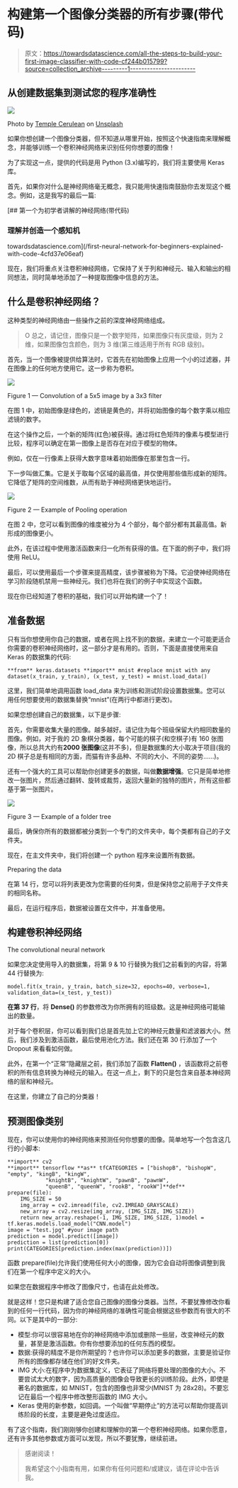 # 构建第一个图像分类器的所有步骤(带代码)

> 原文：<https://towardsdatascience.com/all-the-steps-to-build-your-first-image-classifier-with-code-cf244b015799?source=collection_archive---------1----------------------->

## 从创建数据集到测试您的程序准确性

![](img/663524e49badabacd827b2f4c1f0c96b.png)

Photo by [Temple Cerulean](https://unsplash.com/@templecerulean?utm_source=medium&utm_medium=referral) on [Unsplash](https://unsplash.com?utm_source=medium&utm_medium=referral)

如果你想创建一个图像分类器，但不知道从哪里开始，按照这个快速指南来理解概念，并能够训练一个卷积神经网络来识别任何你想要的图像！

为了实现这一点，提供的代码是用 Python (3.x)编写的，我们将主要使用 Keras 库。

首先，如果你对什么是神经网络毫无概念，我只能用快速指南鼓励你去发现这个概念。例如，这是我写的最后一篇:

[](/first-neural-network-for-beginners-explained-with-code-4cfd37e06eaf) [## 第一个为初学者讲解的神经网络(带代码)

### 理解并创造一个感知机

towardsdatascience.com](/first-neural-network-for-beginners-explained-with-code-4cfd37e06eaf) 

现在，我们将重点关注卷积神经网络，它保持了关于列和神经元、输入和输出的相同想法，同时简单地添加了一种提取图像中信息的方法。

## 什么是卷积神经网络？

这种类型的神经网络由一些操作之前的深度神经网络组成。

> O 总之，请记住，图像只是一个数字矩阵，如果图像只有灰度级，则为 2 维，如果图像包含颜色，则为 3 维(第三维适用于所有 RGB 级别)。

首先，当一个图像被提供给算法时，它首先在初始图像上应用一个小的过滤器，并在图像上的任何地方使用它。这一步称为卷积。

![](img/0e7de8a67e0c197106c87d417e45b499.png)

Figure 1 — Convolution of a 5x5 image by a 3x3 filter

在图 1 中，初始图像是绿色的，滤镜是黄色的，并将初始图像的每个数字乘以相应滤镜的数字。

在这个操作之后，一个新的矩阵(红色)被获得。通过将红色矩阵的像素与模型进行比较，程序可以确定在第一图像上是否存在对应于模型的物体。

例如，仅在一行像素上获得大数字意味着初始图像在那里包含一行。

下一步叫做汇集。它是关于取每个区域的最高值，并仅使用那些值形成新的矩阵。它降低了矩阵的空间维数，从而有助于神经网络更快地运行。

![](img/c33fc788f8846061e57f24bf284aabcc.png)

Figure 2 — Example of Pooling operation

在图 2 中，您可以看到图像的维度被分为 4 个部分，每个部分都有其最高值。新形成的图像更小。

此外，在该过程中使用激活函数来归一化所有获得的值。在下面的例子中，我们将使用 ReLU。

最后，可以使用最后一个步骤来提高精度，该步骤被称为下降。它迫使神经网络在学习阶段随机禁用一些神经元。我们也将在我们的例子中实现这个函数。

现在你已经知道了卷积的基础，我们可以开始构建一个了！

## 准备数据

只有当你想使用你自己的数据，或者在网上找不到的数据，来建立一个可能更适合你需要的卷积神经网络时，这一部分才是有用的。否则，下面是直接使用来自 Keras 的数据集的代码:

```
**from** keras.datasets **import** mnist #replace mnist with any dataset(x_train, y_train), (x_test, y_test) = mnist.load_data()
```

这里，我们简单地调用函数 load_data 来为训练和测试阶段设置数据集。您可以用任何想要使用的数据集替换“mnist”(在两行中都进行更改)。

如果您想创建自己的数据集，以下是步骤:

首先，你需要收集大量的图像。越多越好。请记住为每个班级保留大约相同数量的图像。例如，对于我的 2D 象棋分类器，每个可能的棋子(和空棋子)有 160 张图像，所以总共大约有**2000 张图像**(这并不多)，但是数据集的大小取决于项目(我的 2D 棋子总是有相同的方面，而猫有许多品种、不同的大小、不同的姿势……)。

还有一个强大的工具可以帮助你创建更多的数据，叫做**数据增强**。它只是简单地修改一张图片，然后通过翻转、旋转或裁剪，返回大量新的独特的图片，所有这些都基于第一张图片。

![](img/8ec2a0ad396bfd6beab07b631659c6e0.png)

Figure 3 — Example of a folder tree

最后，确保你所有的数据都被分类到一个专门的文件夹中，每个类都有自己的子文件夹。

现在，在主文件夹中，我们将创建一个 python 程序来设置所有数据。

Preparing the data

在第 14 行，您可以将列表更改为您需要的任何类，但是保持您之前用于子文件夹的相同名称。

最后，在运行程序后，数据被设置在文件中，并准备使用。

## 构建卷积神经网络

The convolutional neural network

如果您决定使用导入的数据集，将第 9 & 10 行替换为我们之前看到的内容，将第 44 行替换为:

```
model.fit(x_train, y_train, batch_size=32, epochs=40, verbose=1, validation_data=(x_test, y_test))
```

**在第 37 行**，将 **Dense()** 的参数修改为你所拥有的班级数。这是神经网络可能输出的数量。

对于每个卷积层，你可以看到我们总是首先加上它的神经元数量和滤波器大小。然后，我们涉及到激活函数，最后使用池化方法。我们还在第 30 行添加了一个 Dropout 来看看如何做。

此外，在第一个“正常”隐藏层之前，我们添加了函数 **Flatten()** ，该函数将之前卷积的所有信息转换为神经元的输入。在这一点上，剩下的只是包含来自基本神经网络的层和神经元。

在这里，你建立了自己的分类器！

## 预测图像类别

现在，你可以使用你的神经网络来预测任何你想要的图像。简单地写一个包含这几行的小脚本:

```
**import** cv2
**import** tensorflow **as** tfCATEGORIES = ["bishopB", "bishopW", "empty", "kingB", "kingW",
			"knightB", "knightW", "pawnB", "pawnW",
			"queenB", "queenW", "rookB", "rookW"]**def** prepare(file):
    IMG_SIZE = 50
    img_array = cv2.imread(file, cv2.IMREAD_GRAYSCALE)
    new_array = cv2.resize(img_array, (IMG_SIZE, IMG_SIZE))
    return new_array.reshape(-1, IMG_SIZE, IMG_SIZE, 1)model = tf.keras.models.load_model("CNN.model")
image = "test.jpg" #your image path
prediction = model.predict([image])
prediction = list(prediction[0])
print(CATEGORIES[prediction.index(max(prediction))])
```

函数 prepare(file)允许我们使用任何大小的图像，因为它会自动将图像调整到我们在第一个程序中定义的大小。

如果您在数据程序中修改了图像尺寸，也请在此处修改。

就是这样！您只是构建了适合您自己图像的图像分类器。当然，不要犹豫修改你看到的任何一行代码，因为你的神经网络的准确性可能会根据这些参数而有很大的不同。以下是其中的一部分:

*   模型:你可以很容易地在你的神经网络中添加或删除一些层，改变神经元的数量，甚至是激活函数。你有你想要添加的任何东西的模型。
*   数据:获得的精度不是你所期望的？也许你可以添加更多的数据，主要是验证你所有的图像都存储在他们的好文件夹。
*   IMG 大小:在程序中为数据集定义，它表征了网络将要处理的图像的大小。不要尝试太大的数字，因为高质量的图像会导致更长的训练阶段。此外，即使是著名的数据库，如 MNIST，包含的图像也非常少(MNIST 为 28x28)。不要忘记在最后一个程序中修改整形函数的 IMG 大小。
*   Keras 使用的新参数，如回调。一个叫做“早期停止”的方法可以帮助你提高训练阶段的长度，主要是避免过度适应。

有了这个指南，我们刚刚够你创建和理解你的第一个卷积神经网络。如果你愿意，还有许多其他参数或方面可以发现，所以不要犹豫，继续前进。

> 感谢阅读！
> 
> 我希望这个小指南有用，如果你有任何问题和/或建议，请在评论中告诉我。